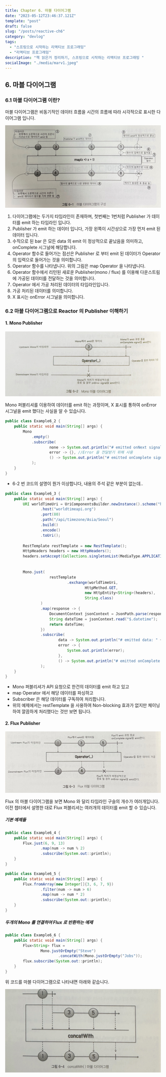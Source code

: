 ```yaml
---
title: Chapter 6. 마블 다이어그램 
date: "2023-05-12T23:46:37.121Z"
template: "post"
draft: false
slug: "/posts/reactive-ch6"
category: "devlog"
tags:
  - "스프링으로 시작하는 리액티브 프로그래밍"
  - "리액티브 프로그래밍"
description: "책 읽은거 정리하기, 스프링으로 시작하는 리액티브 프로그래밍 "
socialImage: "./media/marv1.jpeg"
---
```


## 6. 마블 다이어그램 

### 6.1 마블 다이어그램 이란?

마블 다이어그램은 비동기적인 데이터 흐름을 시간의 흐름에 따라 시각적으로 표시한 다이어그램 입니다.

![marvel1](./media/marv1.jpeg)

1. 다이어그램에는 두가지 타임라인이 존재하며, 첫번째는 1번처럼 Publisher 가 데이터를 emit 하는 타임라인 입니다. 
2. Publisher 가 emit 하는 데이터 입니다, 가장 왼쪽이 시간상으로 가장 먼저 emit 된 데이터 입니다. 
3. 수직으로 된 bar 은 모든 data 의 emit 이 정상적으로 끝났음을 의미하고, onComplete 시그널에 해당합니다.
4. Operator 함수로 들어가는 점선은 Publisher 로 부터 emit 된 데이터가 Operator 의 입력으로 들어가는 것을 의미합니다.
5. Operator 함수를 나타냅니다. 위의 그림은 map Operator 을 나타냅니다.
6. Operator 함수에서 리턴된 새로운 Publisher(mono / flux) 를 이용해 다운스트림에 가공된 데이터를 전달하는 것을 의미합니다.
7. Operator 에서 가공 처리된 데이터의 타임라인입니다.
8. 가공 처리된 데이터를 의미합니다.
9. X 표시는 onError 시그널을 의미합니다.

### 6.2 마블 다이어그램으로 Reactor 의 Publisher 이해하기

#### 1. Mono Publisher 

![marvel2](./media/marv2.jpeg)

Mono 퍼블리셔를 이용하여 데이터를 emit 하는 과정이며, X 표시를 통하여 onError 시그널을 emit 했다는 사실을 알 수 있습니다.

~~~java
public class Example6_2 {
    public static void main(String[] args) {
        Mono
            .empty()
            .subscribe(
                    none -> System.out.println("# emitted onNext signal"), // Publisher 가 onNext signal 을 전송하면 실행됨, 구독자가 퍼블리셔로부터 데이터를 전달받을 때 사용 
                    error -> {}, //Error 을 전달받기 위해 사용 
                    () -> System.out.println("# emitted onComplete signal") // data emit 이 정상적으로 끝나 후처리를 하고 싶을 때 
            );
    }
}
~~~

- 6-2 번 코드의 설명이 뭔가 이상합니다, 내용의 주석 같은 부분이 없는데.. 

~~~java
public class Example6_3 {
    public static void main(String[] args) {
        URI worldTimeUri = UriComponentsBuilder.newInstance().scheme("http")
                .host("worldtimeapi.org")
                .port(80)
                .path("/api/timezone/Asia/Seoul")
                .build()
                .encode()
                .toUri();

        RestTemplate restTemplate = new RestTemplate();
        HttpHeaders headers = new HttpHeaders();
        headers.setAccept(Collections.singletonList(MediaType.APPLICATION_JSON));


        Mono.just(
                    restTemplate
                            .exchange(worldTimeUri,
                                    HttpMethod.GET,
                                    new HttpEntity<String>(headers),
                                    String.class)
                )
                .map(response -> {
                    DocumentContext jsonContext = JsonPath.parse(response.getBody());
                    String dateTime = jsonContext.read("$.datetime");
                    return dateTime;
                })
                .subscribe(
                        data -> System.out.println("# emitted data: " + data),
                        error -> {
                            System.out.println(error);
                        },
                        () -> System.out.println("# emitted onComplete signal")
                );
    }
}
~~~

- Mono 퍼블리셔가 API 요청으로 한건의 데이터를 emit 하고 있고
- map Operator 에서 해당 데이터를 파싱하고 
- Subscriber 은 해당 데이터를 구독하여 처리합니다.
- 위의 예제에서는 restTemplate 을 사용하여 Non-blocking 효과가 없지만 체이닝 하여 깔끔하게 처리했다는 것만 보면 됩니다.

#### 2. Flux Publisher 

![marvel3](./media/marv3.jpeg)

Flux 의 마블 다이어그램을 보면 Mono 와 달리 타임라인 구슬의 개수가 여러개입니다.
이전 챕터에서 설명한 대로 Flux 퍼블리셔는 여러개의 데이터를 emit 할 수 있습니다.

##### 기본 예제들 

~~~java
public class Example6_4 {
    public static void main(String[] args) {
        Flux.just(6, 9, 13)
                .map(num -> num % 2)
                .subscribe(System.out::println);
    }
}
~~~

~~~java
public class Example6_5 {
    public static void main(String[] args) {
        Flux.fromArray(new Integer[]{3, 6, 7, 9})
                .filter(num -> num > 6)
                .map(num -> num * 2)
                .subscribe(System.out::println);
    }
}
~~~

##### 두개의 Mono 를 연결하여 Flux 로 반환하는 예제 

~~~java
public class Example6_6 {
    public static void main(String[] args) {
        Flux<String> flux =
                Mono.justOrEmpty("Steve")
                        .concatWith(Mono.justOrEmpty("Jobs"));
        flux.subscribe(System.out::println);
    }
}
~~~

위 코드를 마블 다이어그램으로 나타내면 아래와 같습니다.

![marvel4](./media/marv4.jpeg)